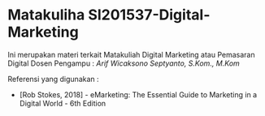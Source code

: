 # Matakuliha SI201537-Digital-Marketing

Ini merupakan materi terkait Matakuliah Digital Marketing atau Pemasaran Digital
Dosen Pengampu :
*Arif Wicaksono Septyanto, S.Kom., M.Kom*<br>

Referensi yang digunakan :
- [Rob Stokes, 2018] - eMarketing: The Essential Guide to Marketing in a Digital World - 6th Edition
